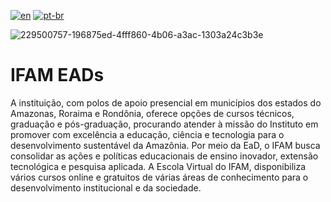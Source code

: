 [![en](https://img.shields.io/badge/lang-en-red.svg)](https://github.com/DayanFA/IFAM-EADs/blob/main/README.md)
[![pt-br](https://img.shields.io/badge/lang-pt--br-green.svg)](https://github.com/DayanFA/IFAM-EADs/blob/main/README.pt-br.md)

![229500757-196875ed-4fff860-4b06-a3ac-1303a24c3b3e](https://user-images.githubusercontent.com/123272343/231602196-4d93ce87-c8cc-4113-a121-1ad7c2e142e6.png)

# IFAM EADs

A instituição, com polos de apoio presencial em municípios dos estados do Amazonas, Roraima e Rondônia, oferece opções de cursos técnicos, graduação e pós-graduação, procurando atender à missão do Instituto em promover com excelência a educação, ciência e tecnologia para o desenvolvimento sustentável da Amazônia. Por meio da EaD, o IFAM busca consolidar as ações e políticas educacionais de ensino inovador, extensão tecnológica e pesquisa aplicada. A Escola Virtual do IFAM, disponibiliza vários cursos online e gratuitos de várias áreas de conhecimento para o desenvolvimento institucional e da sociedade.
